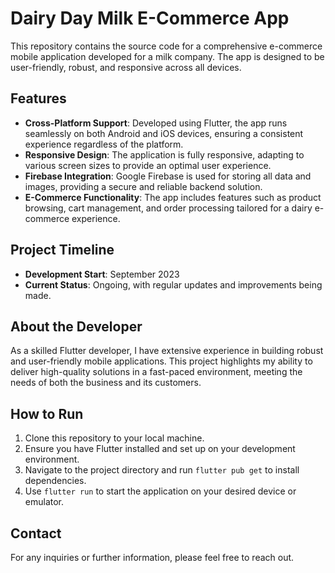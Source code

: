 # Dairy Day Milk E-Commerce App

This repository contains the source code for a comprehensive e-commerce mobile application developed for a milk company. The app is designed to be user-friendly, robust, and responsive across all devices.

## Features

- **Cross-Platform Support**: Developed using Flutter, the app runs seamlessly on both Android and iOS devices, ensuring a consistent experience regardless of the platform.
- **Responsive Design**: The application is fully responsive, adapting to various screen sizes to provide an optimal user experience.
- **Firebase Integration**: Google Firebase is used for storing all data and images, providing a secure and reliable backend solution.
- **E-Commerce Functionality**: The app includes features such as product browsing, cart management, and order processing tailored for a dairy e-commerce experience.

## Project Timeline

- **Development Start**: September 2023
- **Current Status**: Ongoing, with regular updates and improvements being made.

## About the Developer

As a skilled Flutter developer, I have extensive experience in building robust and user-friendly mobile applications. This project highlights my ability to deliver high-quality solutions in a fast-paced environment, meeting the needs of both the business and its customers.

## How to Run

1. Clone this repository to your local machine.
2. Ensure you have Flutter installed and set up on your development environment.
3. Navigate to the project directory and run `flutter pub get` to install dependencies.
4. Use `flutter run` to start the application on your desired device or emulator.

## Contact

For any inquiries or further information, please feel free to reach out.

